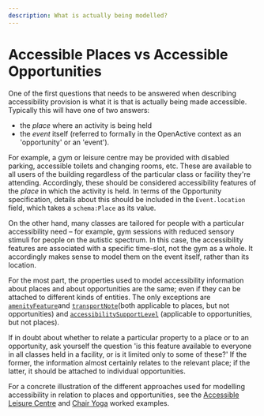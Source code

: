 ```yaml
---
description: What is actually being modelled?
---
```


# Accessible Places vs Accessible Opportunities

One of the first questions that needs to be answered when describing accessibility provision is what it is that is actually being made accessible. Typically this will have one of two answers:

* the _place_ where an activity is being held
* the _event_ itself \(referred to formally in the OpenActive context as an 'opportunity' or an 'event'\). 

For example, a gym or leisure centre may be provided with disabled parking, accessible toilets and changing rooms, etc. These are available to all users of the building regardless of the particular class or facility they're attending. Accordingly, these should be considered accessibility features of the _place_ in which the activity is held. In terms of the Opportunity specification, details about this should be included in the `Event.location` field, which takes a `schema:Place` as its value.

On the other hand, many classes are tailored for people with a particular accessibility need – for example, gym sessions with reduced sensory stimuli for people on the autistic spectrum.  In this case, the accessibility features are associated with a specific time-slot, not the gym as a whole. It accordingly makes sense to model them on the event itself, rather than its location.

For the most part, the properties used to model accessibility information about places and about opportunities are the same; even if they can be attached to different kinds of entities. The only exceptions are [`amenityFeature`](top-level-attributes/amenityfeature.md)and [`transportNote`](top-level-attributes/transportnote.md)\(both applicable to places, but not opportunities\) and [`accessibilitySupportLevel`](top-level-attributes/accessibilitysupportlevel.md) \(applicable to opportunities, but not places\).

If in doubt about whether to relate a particular property to a place or to an opportunity, ask yourself the question 'is this feature available to everyone in all classes held in a facility, or is it limited only to some of these?' If the former, the information almost certainly relates to the relevant place; if the latter, it should be attached to individual opportunities. 

For a concrete illustration of the different approaches used for modelling accessibility in relation to places and opportunities, see the [Accessible Leisure Centre](worked-examples/accessible-leisure-centre.md) and [Chair Yoga](worked-examples/chair-yoga.md) worked examples.

